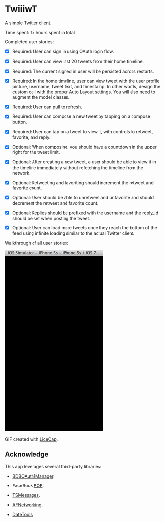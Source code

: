 TwiiiwT
=======


A simple Twitter client.

Time spent: 15 hours spent in total

Completed user stories:
 * [x] Required: User can sign in using OAuth login flow.
 * [x] Required: User can view last 20 tweets from their home timeline.
 * [x] Required: The current signed in user will be persisted across restarts.
 * [x] Required: In the home timeline, user can view tweet with the user profile picture, username, tweet text, and timestamp.
                 In other words, design the custom cell with the proper Auto Layout settings.
                 You will also need to augment the model classes.
 * [x] Required: User can pull to refresh.
 * [x] Required: User can compose a new tweet by tapping on a compose button.
 * [x] Required: User can tap on a tweet to view it, with controls to retweet, favorite, and reply.
 
 * [x] Optional: When composing, you should have a countdown in the upper right for the tweet limit.
 * [x] Optional: After creating a new tweet, a user should be able to view it in the timeline immediately without refetching the timeline from the network.
 * [x] Optional: Retweeting and favoriting should increment the retweet and favorite count.
 * [x] Optional: User should be able to unretweet and unfavorite and should decrement the retweet and favorite count.
 * [x] Optional: Replies should be prefixed with the username and the reply_id should be set when posting the tweet.
 * [x] Optional: User can load more tweets once they reach the bottom of the feed using infinite loading similar to the actual Twitter client.


Walkthrough of all user stories:

![Video Walkthrough](TwiiiwT.gif)

GIF created with [LiceCap](http://www.cockos.com/licecap/).


## Acknowledge

This app leverages several third-party libraries:

 * [BDBOAuth1Manager](https://github.com/bdbergeron/BDBOAuth1Manager).

 * FaceBook [POP](https://github.com/facebook/pop).
 
 * [TSMessages](https://github.com/toursprung/TSMessages).

 * [AFNetworking](https://github.com/AFNetworking/AFNetworking).
 
 * [DateTools](https://github.com/MatthewYork/DateTools).
